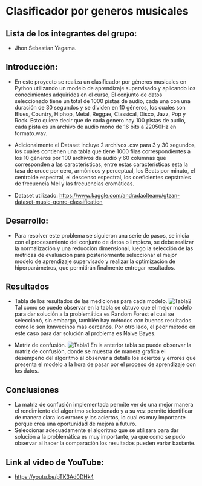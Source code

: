 # Clasificador por generos musicales
## Lista de los integrantes del grupo:
- Jhon Sebastian Yagama.

## Introducción:
- En este proyecto se realiza un clasificador por géneros musicales en Python utilizando un modelo de aprendizaje supervisado y aplicando los conocimientos adquiridos en el curso, El conjunto de datos seleccionado tiene un total de 1000 pistas de audio, cada una con una duración de 30 segundos y se dividen en 10 géneros, los cuales son Blues, Country, Hiphop, Metal, Reggae, Classical, Disco, Jazz, Pop y Rock. Esto quiere decir que de cada genero hay 100 pistas de audio, cada pista es un archivo de audio mono de 16 bits a 22050Hz en formato.wav.
- Adicionalmente el Dataset incluye 2 archivos .csv para 3 y 30 segundos, los cuales contienen una tabla que tiene 1000 filas correspondientes a los 10 géneros por 100 archivos de audio y 60 columnas que corresponden a las características, entre estas características esta la tasa de cruce por cero, armónicos y perceptual, los Beats por minuto, el centroide espectral, el descenso espectral, los coeficientes cepstrales de frecuencia Mel y las frecuencias cromáticas.

- Dataset utilizado: https://www.kaggle.com/andradaolteanu/gtzan-dataset-music-genre-classification

## Desarrollo:
- Para resolver este problema se siguieron una serie de pasos, se inicia con el procesamiento del conjunto de datos o limpieza, se debe realizar la normalización y una reducción dimensional, luego la selección de las métricas de evaluación para posteriormente seleccionar el mejor modelo de aprendizaje supervisado y realizar la optimización de hiperparámetros, que permitirán finalmente entregar resultados. 

## Resultados
- Tabla de los resultados de las mediciones para cada modelo.
![Tabla2](https://user-images.githubusercontent.com/88201271/171976921-447fd973-5eb0-45d5-8210-e566246f104d.PNG)
Tal como se puede observar en la tabla se obtuvo que el mejor modelo para dar solución a la problemática es Random Forest el cual se seleccionó, sin embargo, también hay métodos con buenos resultados como lo son knnvecinos más cercanos. Por otro lado, el peor método en este caso para dar solución al problema es Naive Bayes.

- Matriz de confusión.
![Tabla1](https://user-images.githubusercontent.com/88201271/171976937-36c0f88e-ca66-4271-af8c-1e1242017b50.png)
En la anterior tabla se puede observar la matriz de confusión, donde se muestra de manera grafica el desempeño del algoritmo al observar a detalle los aciertos y errores que presenta el modelo a la hora de pasar por el proceso de aprendizaje con los datos.

## Conclusiones
- La matriz de confusión implementada permite ver de una mejor manera el rendimiento del algoritmo seleccionado y a su vez permite identificar de manera clara los errores y los aciertos, lo cual es muy importante porque crea una oportunidad de mejora a futuro.
- Seleccionar adecuadamente el algoritmo que se utilizara para dar solución a la problemática es muy importante, ya que como se pudo observar al hacer la comparación los resultados pueden variar bastante. 

## Link al video de YouTube:
- https://youtu.be/pTK3Ad0DHk4
